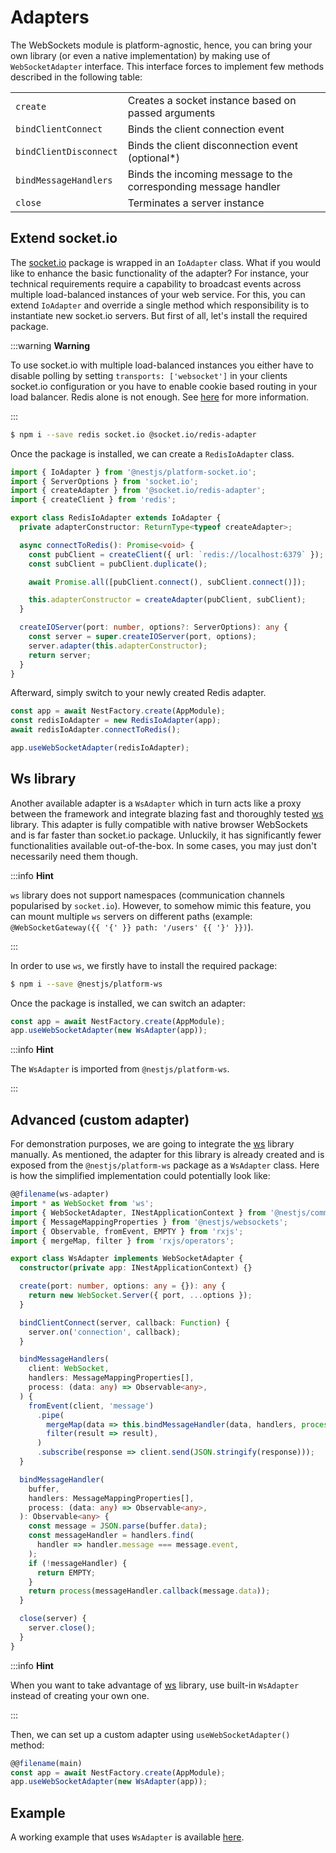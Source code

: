# Adapters

The WebSockets module is platform-agnostic, hence, you can bring your own library (or even a native implementation) by making use of `WebSocketAdapter` interface. This interface forces to implement few methods described in the following table:

<table>
  <tr>
    <td><code>create</code></td>
    <td>Creates a socket instance based on passed arguments</td>
  </tr>
  <tr>
    <td><code>bindClientConnect</code></td>
    <td>Binds the client connection event</td>
  </tr>
  <tr>
    <td><code>bindClientDisconnect</code></td>
    <td>Binds the client disconnection event (optional*)</td>
  </tr>
  <tr>
    <td><code>bindMessageHandlers</code></td>
    <td>Binds the incoming message to the corresponding message handler</td>
  </tr>
  <tr>
    <td><code>close</code></td>
    <td>Terminates a server instance</td>
  </tr>
</table>

## Extend socket.io

The [socket.io](https://github.com/socketio/socket.io) package is wrapped in an `IoAdapter` class. What if you would like to enhance the basic functionality of the adapter? For instance, your technical requirements require a capability to broadcast events across multiple load-balanced instances of your web service. For this, you can extend `IoAdapter` and override a single method which responsibility is to instantiate new socket.io servers. But first of all, let's install the required package.

:::warning **Warning**

To use socket.io with multiple load-balanced instances you either have to disable polling by setting `transports: ['websocket']` in your clients socket.io configuration or you have to enable cookie based routing in your load balancer. Redis alone is not enough. See [here](https://socket.io/docs/v4/using-multiple-nodes/#enabling-sticky-session) for more information.

:::

```bash
$ npm i --save redis socket.io @socket.io/redis-adapter
```

Once the package is installed, we can create a `RedisIoAdapter` class.

```typescript
import { IoAdapter } from '@nestjs/platform-socket.io';
import { ServerOptions } from 'socket.io';
import { createAdapter } from '@socket.io/redis-adapter';
import { createClient } from 'redis';

export class RedisIoAdapter extends IoAdapter {
  private adapterConstructor: ReturnType<typeof createAdapter>;

  async connectToRedis(): Promise<void> {
    const pubClient = createClient({ url: `redis://localhost:6379` });
    const subClient = pubClient.duplicate();

    await Promise.all([pubClient.connect(), subClient.connect()]);

    this.adapterConstructor = createAdapter(pubClient, subClient);
  }

  createIOServer(port: number, options?: ServerOptions): any {
    const server = super.createIOServer(port, options);
    server.adapter(this.adapterConstructor);
    return server;
  }
}
```

Afterward, simply switch to your newly created Redis adapter.

```typescript
const app = await NestFactory.create(AppModule);
const redisIoAdapter = new RedisIoAdapter(app);
await redisIoAdapter.connectToRedis();

app.useWebSocketAdapter(redisIoAdapter);
```

## Ws library

Another available adapter is a `WsAdapter` which in turn acts like a proxy between the framework and integrate blazing fast and thoroughly tested [ws](https://github.com/websockets/ws) library. This adapter is fully compatible with native browser WebSockets and is far faster than socket.io package. Unluckily, it has significantly fewer functionalities available out-of-the-box. In some cases, you may just don't necessarily need them though.

:::info **Hint**

`ws` library does not support namespaces (communication channels popularised by `socket.io`). However, to somehow mimic this feature, you can mount multiple `ws` servers on different paths (example: `@WebSocketGateway({{ '{' }} path: '/users' {{ '}' }})`).

:::

In order to use `ws`, we firstly have to install the required package:

```bash
$ npm i --save @nestjs/platform-ws
```

Once the package is installed, we can switch an adapter:

```typescript
const app = await NestFactory.create(AppModule);
app.useWebSocketAdapter(new WsAdapter(app));
```

:::info **Hint**

The `WsAdapter` is imported from `@nestjs/platform-ws`.

:::

## Advanced (custom adapter)

For demonstration purposes, we are going to integrate the [ws](https://github.com/websockets/ws) library manually. As mentioned, the adapter for this library is already created and is exposed from the `@nestjs/platform-ws` package as a `WsAdapter` class. Here is how the simplified implementation could potentially look like:

```typescript
@@filename(ws-adapter)
import * as WebSocket from 'ws';
import { WebSocketAdapter, INestApplicationContext } from '@nestjs/common';
import { MessageMappingProperties } from '@nestjs/websockets';
import { Observable, fromEvent, EMPTY } from 'rxjs';
import { mergeMap, filter } from 'rxjs/operators';

export class WsAdapter implements WebSocketAdapter {
  constructor(private app: INestApplicationContext) {}

  create(port: number, options: any = {}): any {
    return new WebSocket.Server({ port, ...options });
  }

  bindClientConnect(server, callback: Function) {
    server.on('connection', callback);
  }

  bindMessageHandlers(
    client: WebSocket,
    handlers: MessageMappingProperties[],
    process: (data: any) => Observable<any>,
  ) {
    fromEvent(client, 'message')
      .pipe(
        mergeMap(data => this.bindMessageHandler(data, handlers, process)),
        filter(result => result),
      )
      .subscribe(response => client.send(JSON.stringify(response)));
  }

  bindMessageHandler(
    buffer,
    handlers: MessageMappingProperties[],
    process: (data: any) => Observable<any>,
  ): Observable<any> {
    const message = JSON.parse(buffer.data);
    const messageHandler = handlers.find(
      handler => handler.message === message.event,
    );
    if (!messageHandler) {
      return EMPTY;
    }
    return process(messageHandler.callback(message.data));
  }

  close(server) {
    server.close();
  }
}
```

:::info **Hint**

When you want to take advantage of [ws](https://github.com/websockets/ws) library, use built-in `WsAdapter` instead of creating your own one.

:::

Then, we can set up a custom adapter using `useWebSocketAdapter()` method:

```typescript
@@filename(main)
const app = await NestFactory.create(AppModule);
app.useWebSocketAdapter(new WsAdapter(app));
```

## Example

A working example that uses `WsAdapter` is available [here](https://github.com/nestjs/nest/tree/master/sample/16-gateways-ws).
